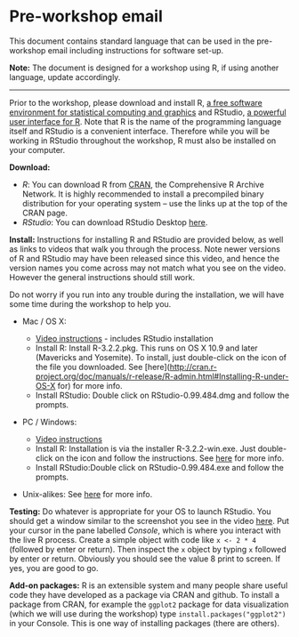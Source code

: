 Pre-workshop email
=========

This document contains standard language that can be used in the pre-workshop email
including instructions for software set-up. 

**Note:** The document is designed for a workshop using R, if using another language, 
update accordingly.

* * *

Prior to the workshop, please download and install R, [a free software environment for 
statistical computing and graphics](http://www.r-project.org/) and RStudio, [a powerful 
user interface for R](http://www.rstudio.com/). Note that R is the name of the 
programming language itself and RStudio is a convenient interface. Therefore while you 
will be working in RStudio throughout the workshop, R must also be installed on your 
computer. 

**Download:** 

* *R*: You can download R from [CRAN](http://cran.r-project.org/), the Comprehensive R 
Archive Network. It is highly recommended to install a precompiled binary distribution 
for your operating system – use the links up at the top of the CRAN page.
* *RStudio*: You can download RStudio Desktop [here](http://www.rstudio.com/products/rstudio/download/).

**Install:** Instructions for installing R and RStudio are provided below, as well as 
links to videos that walk you through the process. Note newer versions of R and RStudio 
may have been released since this video, and hence the version names you come across may 
not match what you see on the video. However the general instructions should still work.

Do not worry if you run into any trouble during the installation, we will have some time 
during the workshop to help you.

- Mac / OS X: 
    - [Video instructions](https://www.youtube.com/watch?v=Ywj6yNfc5nM) - includes RStudio 
    installation
    - Install R: Install R-3.2.2.pkg. This runs on OS X 10.9 and later (Mavericks 
    and Yosemite). To install, just double-click on the icon of the file you downloaded. 
    See [here](http://cran.r-project.org/doc/manuals/r-release/R-admin.html#Installing-R-under-OS-X for) for more info.
    - Install RStudio: Double click on RStudio-0.99.484.dmg and follow the prompts.

- PC / Windows: 
    - [Video instructions](https://www.youtube.com/watch?v=eD07NznguA4)
    - Install R: Installation is via the installer R-3.2.2-win.exe. Just double-click on 
    the icon and follow the instructions. See [here](http://cran.r-project.org/doc/manuals/r-release/R-admin.html#Installing-R-under-Windows) for more info.
    - Install RStudio:Double click on RStudio-0.99.484.exe and follow the prompts.

- Unix-alikes: See [here](http://cran.r-project.org/doc/manuals/r-release/R-admin.html#Installing-R-under-Unix_002dalikes) for more info. 

**Testing:** Do whatever is appropriate for your OS to launch RStudio. You should get a 
window similar to the screenshot you see in the video [here](http://www.rstudio.com/products/rstudio/). Put your cursor in the pane labelled 
*Console*, which is where you interact with the live R process. Create a simple object 
with code like `x <- 2 * 4` (followed by enter or return). Then inspect the `x` object by 
typing `x` followed by enter or return. Obviously you should see the value 8 print to 
screen. If yes, you are good to go.

**Add-on packages:** R is an extensible system and many people share useful code they 
have developed as a package via CRAN and github. To install a package from CRAN, for 
example the `ggplot2` package for data visualization (which we will use during the 
workshop) type `install.packages("ggplot2")` in your Console. This is one way of 
installing packages (there are others).
